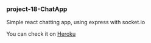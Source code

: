 ### project-18-ChatApp

Simple react chatting app, using express with socket.io

You can check it on [Heroku](https://chat-app-pk.herokuapp.com/)